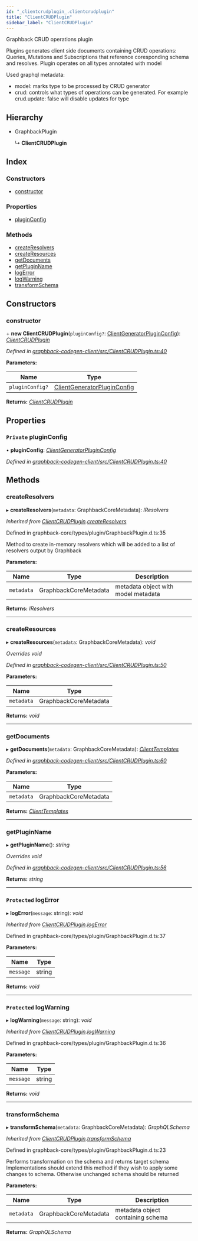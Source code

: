 ```yaml
---
id: "_clientcrudplugin_.clientcrudplugin"
title: "ClientCRUDPlugin"
sidebar_label: "ClientCRUDPlugin"
---
```


Graphback CRUD operations plugin

Plugins generates client side documents containing CRUD operations:
Queries, Mutations and Subscriptions that reference coresponding schema and resolves.
Plugin operates on all types annotated with model

Used graphql metadata:

- model: marks type to be processed by CRUD generator
- crud: controls what types of operations can be generated.
For example crud.update: false will disable updates for type

## Hierarchy

* GraphbackPlugin

  ↳ **ClientCRUDPlugin**

## Index

### Constructors

* [constructor](_clientcrudplugin_.clientcrudplugin.md#constructor)

### Properties

* [pluginConfig](_clientcrudplugin_.clientcrudplugin.md#private-pluginconfig)

### Methods

* [createResolvers](_clientcrudplugin_.clientcrudplugin.md#createresolvers)
* [createResources](_clientcrudplugin_.clientcrudplugin.md#createresources)
* [getDocuments](_clientcrudplugin_.clientcrudplugin.md#getdocuments)
* [getPluginName](_clientcrudplugin_.clientcrudplugin.md#getpluginname)
* [logError](_clientcrudplugin_.clientcrudplugin.md#protected-logerror)
* [logWarning](_clientcrudplugin_.clientcrudplugin.md#protected-logwarning)
* [transformSchema](_clientcrudplugin_.clientcrudplugin.md#transformschema)

## Constructors

###  constructor

\+ **new ClientCRUDPlugin**(`pluginConfig?`: [ClientGeneratorPluginConfig](../interfaces/_clientcrudplugin_.clientgeneratorpluginconfig.md)): *[ClientCRUDPlugin](_clientcrudplugin_.clientcrudplugin.md)*

*Defined in [graphback-codegen-client/src/ClientCRUDPlugin.ts:40](https://github.com/aerogear/graphback/blob/b39280e7/packages/graphback-codegen-client/src/ClientCRUDPlugin.ts#L40)*

**Parameters:**

Name | Type |
------ | ------ |
`pluginConfig?` | [ClientGeneratorPluginConfig](../interfaces/_clientcrudplugin_.clientgeneratorpluginconfig.md) |

**Returns:** *[ClientCRUDPlugin](_clientcrudplugin_.clientcrudplugin.md)*

## Properties

### `Private` pluginConfig

• **pluginConfig**: *[ClientGeneratorPluginConfig](../interfaces/_clientcrudplugin_.clientgeneratorpluginconfig.md)*

*Defined in [graphback-codegen-client/src/ClientCRUDPlugin.ts:40](https://github.com/aerogear/graphback/blob/b39280e7/packages/graphback-codegen-client/src/ClientCRUDPlugin.ts#L40)*

## Methods

###  createResolvers

▸ **createResolvers**(`metadata`: GraphbackCoreMetadata): *IResolvers*

*Inherited from [ClientCRUDPlugin](_clientcrudplugin_.clientcrudplugin.md).[createResolvers](_clientcrudplugin_.clientcrudplugin.md#createresolvers)*

Defined in graphback-core/types/plugin/GraphbackPlugin.d.ts:35

Method to create in-memory resolvers which will be
added to a list of resolvers output by Graphback

**Parameters:**

Name | Type | Description |
------ | ------ | ------ |
`metadata` | GraphbackCoreMetadata | metadata object with model metadata  |

**Returns:** *IResolvers*

___

###  createResources

▸ **createResources**(`metadata`: GraphbackCoreMetadata): *void*

*Overrides void*

*Defined in [graphback-codegen-client/src/ClientCRUDPlugin.ts:50](https://github.com/aerogear/graphback/blob/b39280e7/packages/graphback-codegen-client/src/ClientCRUDPlugin.ts#L50)*

**Parameters:**

Name | Type |
------ | ------ |
`metadata` | GraphbackCoreMetadata |

**Returns:** *void*

___

###  getDocuments

▸ **getDocuments**(`metadata`: GraphbackCoreMetadata): *[ClientTemplates](../interfaces/_templates_clienttemplates_.clienttemplates.md)*

*Defined in [graphback-codegen-client/src/ClientCRUDPlugin.ts:60](https://github.com/aerogear/graphback/blob/b39280e7/packages/graphback-codegen-client/src/ClientCRUDPlugin.ts#L60)*

**Parameters:**

Name | Type |
------ | ------ |
`metadata` | GraphbackCoreMetadata |

**Returns:** *[ClientTemplates](../interfaces/_templates_clienttemplates_.clienttemplates.md)*

___

###  getPluginName

▸ **getPluginName**(): *string*

*Overrides void*

*Defined in [graphback-codegen-client/src/ClientCRUDPlugin.ts:56](https://github.com/aerogear/graphback/blob/b39280e7/packages/graphback-codegen-client/src/ClientCRUDPlugin.ts#L56)*

**Returns:** *string*

___

### `Protected` logError

▸ **logError**(`message`: string): *void*

*Inherited from [ClientCRUDPlugin](_clientcrudplugin_.clientcrudplugin.md).[logError](_clientcrudplugin_.clientcrudplugin.md#protected-logerror)*

Defined in graphback-core/types/plugin/GraphbackPlugin.d.ts:37

**Parameters:**

Name | Type |
------ | ------ |
`message` | string |

**Returns:** *void*

___

### `Protected` logWarning

▸ **logWarning**(`message`: string): *void*

*Inherited from [ClientCRUDPlugin](_clientcrudplugin_.clientcrudplugin.md).[logWarning](_clientcrudplugin_.clientcrudplugin.md#protected-logwarning)*

Defined in graphback-core/types/plugin/GraphbackPlugin.d.ts:36

**Parameters:**

Name | Type |
------ | ------ |
`message` | string |

**Returns:** *void*

___

###  transformSchema

▸ **transformSchema**(`metadata`: GraphbackCoreMetadata): *GraphQLSchema*

*Inherited from [ClientCRUDPlugin](_clientcrudplugin_.clientcrudplugin.md).[transformSchema](_clientcrudplugin_.clientcrudplugin.md#transformschema)*

Defined in graphback-core/types/plugin/GraphbackPlugin.d.ts:23

Performs transformation on the schema and returns target schema
Implementations should extend this method if they wish to apply some changes
to schema. Otherwise unchanged schema should be returned

**Parameters:**

Name | Type | Description |
------ | ------ | ------ |
`metadata` | GraphbackCoreMetadata | metadata object containing schema  |

**Returns:** *GraphQLSchema*

